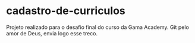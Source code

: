 # cadastro-de-curriculos
Projeto realizado para o desafio final do curso da Gama Academy. 
Git pelo amor de Deus, envia logo esse treco.